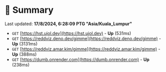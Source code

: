 # 📖 Summary
Last updated: **17/8/2024, 6:28:09 PTG "Asia/Kuala_Lumpur"**

- `GET` [https://hst.ujol.dev](https://hst.ujol.dev) - **Up** (531ms)
- `GET` [https://reddviz.deno.dev/gimme](https://reddviz.deno.dev/gimme) - **Up** (3131ms)
- `GET` [https://reddviz.amar.kim/gimme](https://reddviz.amar.kim/gimme) - **Up** (388ms)
- `GET` [https://dumb.onrender.com](https://dumb.onrender.com) - **Up** (238ms)
